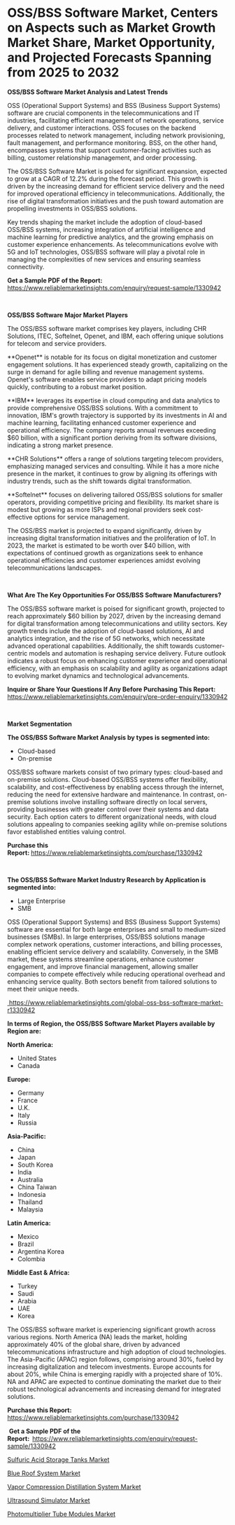 <p><h1>OSS/BSS Software Market, Centers on Aspects such as Market Growth Market Share, Market Opportunity, and Projected Forecasts Spanning from 2025 to 2032</h1></p><p><strong>OSS/BSS Software Market Analysis and Latest Trends</strong></p>
<p><p>OSS (Operational Support Systems) and BSS (Business Support Systems) software are crucial components in the telecommunications and IT industries, facilitating efficient management of network operations, service delivery, and customer interactions. OSS focuses on the backend processes related to network management, including network provisioning, fault management, and performance monitoring. BSS, on the other hand, encompasses systems that support customer-facing activities such as billing, customer relationship management, and order processing.</p><p>The OSS/BSS Software Market is poised for significant expansion, expected to grow at a CAGR of 12.2% during the forecast period. This growth is driven by the increasing demand for efficient service delivery and the need for improved operational efficiency in telecommunications. Additionally, the rise of digital transformation initiatives and the push toward automation are propelling investments in OSS/BSS solutions. </p><p>Key trends shaping the market include the adoption of cloud-based OSS/BSS systems, increasing integration of artificial intelligence and machine learning for predictive analytics, and the growing emphasis on customer experience enhancements. As telecommunications evolve with 5G and IoT technologies, OSS/BSS software will play a pivotal role in managing the complexities of new services and ensuring seamless connectivity.</p></p>
<p><strong>Get a Sample PDF of the Report:&nbsp;</strong> <a href="https://www.reliablemarketinsights.com/enquiry/request-sample/1330942?utm_campaign=3369&utm_medium=2&utm_source=Github&utm_content=ia&utm_term=26032025&utm_id=ossbss-software">https://www.reliablemarketinsights.com/enquiry/request-sample/1330942</a></p>
<p>&nbsp;</p>
<p><strong>OSS/BSS Software Major Market Players</strong></p>
<p><p>The OSS/BSS software market comprises key players, including CHR Solutions, ITEC, Softelnet, Openet, and IBM, each offering unique solutions for telecom and service providers. </p><p>**Openet** is notable for its focus on digital monetization and customer engagement solutions. It has experienced steady growth, capitalizing on the surge in demand for agile billing and revenue management systems. Openet's software enables service providers to adapt pricing models quickly, contributing to a robust market position.</p><p>**IBM** leverages its expertise in cloud computing and data analytics to provide comprehensive OSS/BSS solutions. With a commitment to innovation, IBM's growth trajectory is supported by its investments in AI and machine learning, facilitating enhanced customer experience and operational efficiency. The company reports annual revenues exceeding $60 billion, with a significant portion deriving from its software divisions, indicating a strong market presence.</p><p>**CHR Solutions** offers a range of solutions targeting telecom providers, emphasizing managed services and consulting. While it has a more niche presence in the market, it continues to grow by aligning its offerings with industry trends, such as the shift towards digital transformation.</p><p>**Softelnet** focuses on delivering tailored OSS/BSS solutions for smaller operators, providing competitive pricing and flexibility. Its market share is modest but growing as more ISPs and regional providers seek cost-effective options for service management.</p><p>The OSS/BSS market is projected to expand significantly, driven by increasing digital transformation initiatives and the proliferation of IoT. In 2023, the market is estimated to be worth over $40 billion, with expectations of continued growth as organizations seek to enhance operational efficiencies and customer experiences amidst evolving telecommunications landscapes.</p></p>
<p>&nbsp;</p>
<p><strong>What Are The Key Opportunities For OSS/BSS Software Manufacturers?</strong></p>
<p><p>The OSS/BSS software market is poised for significant growth, projected to reach approximately $60 billion by 2027, driven by the increasing demand for digital transformation among telecommunications and utility sectors. Key growth trends include the adoption of cloud-based solutions, AI and analytics integration, and the rise of 5G networks, which necessitate advanced operational capabilities. Additionally, the shift towards customer-centric models and automation is reshaping service delivery. Future outlook indicates a robust focus on enhancing customer experience and operational efficiency, with an emphasis on scalability and agility as organizations adapt to evolving market dynamics and technological advancements.</p></p>
<p><strong>Inquire or Share Your Questions If Any Before Purchasing This Report:</strong> <a href="https://www.reliablemarketinsights.com/enquiry/pre-order-enquiry/1330942?utm_campaign=3369&utm_medium=2&utm_source=Github&utm_content=ia&utm_term=26032025&utm_id=ossbss-software">https://www.reliablemarketinsights.com/enquiry/pre-order-enquiry/1330942</a></p>
<p>&nbsp;</p>
<p><strong>Market Segmentation</strong></p>
<p><strong>The OSS/BSS Software Market Analysis by types is segmented into:</strong></p>
<p><ul><li>Cloud-based</li><li>On-premise</li></ul></p>
<p><p>OSS/BSS software markets consist of two primary types: cloud-based and on-premise solutions. Cloud-based OSS/BSS systems offer flexibility, scalability, and cost-effectiveness by enabling access through the internet, reducing the need for extensive hardware and maintenance. In contrast, on-premise solutions involve installing software directly on local servers, providing businesses with greater control over their systems and data security. Each option caters to different organizational needs, with cloud solutions appealing to companies seeking agility while on-premise solutions favor established entities valuing control.</p></p>
<p><strong>Purchase this Report:&nbsp;</strong><a href="https://www.reliablemarketinsights.com/purchase/1330942?utm_campaign=3369&utm_medium=2&utm_source=Github&utm_content=ia&utm_term=26032025&utm_id=ossbss-software">https://www.reliablemarketinsights.com/purchase/1330942</a></p>
<p>&nbsp;</p>
<p><strong>The OSS/BSS Software Market Industry Research by Application is segmented into:</strong></p>
<p><ul><li>Large Enterprise</li><li>SMB</li></ul></p>
<p><p>OSS (Operational Support Systems) and BSS (Business Support Systems) software are essential for both large enterprises and small to medium-sized businesses (SMBs). In large enterprises, OSS/BSS solutions manage complex network operations, customer interactions, and billing processes, enabling efficient service delivery and scalability. Conversely, in the SMB market, these systems streamline operations, enhance customer engagement, and improve financial management, allowing smaller companies to compete effectively while reducing operational overhead and enhancing service quality. Both sectors benefit from tailored solutions to meet their unique needs.</p></p>
<p><a href="https://www.reliablemarketinsights.com/global-oss-bss-software-market-r1330942?utm_campaign=3369&utm_medium=2&utm_source=Github&utm_content=ia&utm_term=26032025&utm_id=ossbss-software">&nbsp;https://www.reliablemarketinsights.com/global-oss-bss-software-market-r1330942</a></p>
<p><strong>In terms of Region, the OSS/BSS Software Market Players available by Region are:</strong></p>
<p>
    <p> <strong> North America: </strong>
        <ul>
            <li>United States</li>
            <li>Canada</li>
        </ul>
        </p> 
    <p> <strong> Europe: </strong>
        <ul>
            <li>Germany</li>
            <li>France</li>
            <li>U.K.</li>
            <li>Italy</li>
            <li>Russia</li>
        </ul>
        </p> 
    <p> <strong> Asia-Pacific: </strong>
        <ul>
            <li>China</li>
            <li>Japan</li>
            <li>South Korea</li>
            <li>India</li>
            <li>Australia</li>
            <li>China Taiwan</li>
            <li>Indonesia</li>
            <li>Thailand</li>
            <li>Malaysia</li>
        </ul>
        </p> 
    <p> <strong> Latin America: </strong>
        <ul>
            <li>Mexico</li>
            <li>Brazil</li>
            <li>Argentina Korea</li>
            <li>Colombia</li>
        </ul>
        </p> 
    <p> <strong> Middle East & Africa: </strong>
        <ul>
            <li>Turkey</li>
            <li>Saudi</li>
            <li>Arabia</li>
            <li>UAE</li>
            <li>Korea</li>
        </ul>
    </p>
    </p>
<p><p>The OSS/BSS software market is experiencing significant growth across various regions. North America (NA) leads the market, holding approximately 40% of the global share, driven by advanced telecommunications infrastructure and high adoption of cloud technologies. The Asia-Pacific (APAC) region follows, comprising around 30%, fueled by increasing digitalization and telecom investments. Europe accounts for about 20%, while China is emerging rapidly with a projected share of 10%. NA and APAC are expected to continue dominating the market due to their robust technological advancements and increasing demand for integrated solutions.</p></p>
<p><strong>Purchase this Report: </strong><a href="https://www.reliablemarketinsights.com/purchase/1330942?utm_campaign=3369&utm_medium=2&utm_source=Github&utm_content=ia&utm_term=26032025&utm_id=ossbss-software">https://www.reliablemarketinsights.com/purchase/1330942</a></p>
<p>&nbsp;<strong>Get a Sample PDF of the Report:&nbsp;&nbsp;</strong><a href="https://www.reliablemarketinsights.com/enquiry/request-sample/1330942?utm_campaign=3369&utm_medium=2&utm_source=Github&utm_content=ia&utm_term=26032025&utm_id=ossbss-software">https://www.reliablemarketinsights.com/enquiry/request-sample/1330942</a></p>
<p><strong></strong></p>
<p><p><a href="https://www.linkedin.com/pulse/study-forecastingthe-globalsulfuric-acid-storage-tanks-market-vuwte?utm_campaign=3369&utm_medium=2&utm_source=Github&utm_content=ia&utm_term=26032025&utm_id=ossbss-software">Sulfuric Acid Storage Tanks Market</a></p><p><a href="https://www.linkedin.com/pulse/detailed-examination-blue-roof-system-market-macro-overview-oq3ae?utm_campaign=3369&utm_medium=2&utm_source=Github&utm_content=ia&utm_term=26032025&utm_id=ossbss-software">Blue Roof System Market</a></p><p><a href="https://www.linkedin.com/pulse/vapor-compression-distillation-system-market-study-creating-hsore?utm_campaign=3369&utm_medium=2&utm_source=Github&utm_content=ia&utm_term=26032025&utm_id=ossbss-software">Vapor Compression Distillation System Market</a></p><p><a href="https://www.linkedin.com/pulse/ultrasound-simulator-market-investigation-industry-evolution-xk7ie?utm_campaign=3369&utm_medium=2&utm_source=Github&utm_content=ia&utm_term=26032025&utm_id=ossbss-software">Ultrasound Simulator Market</a></p><p><a href="https://www.linkedin.com/pulse/in-depth-evaluation-photomultiplier-tube-modules-market-wo3me?utm_campaign=3369&utm_medium=2&utm_source=Github&utm_content=ia&utm_term=26032025&utm_id=ossbss-software">Photomultiplier Tube Modules Market</a></p></p>